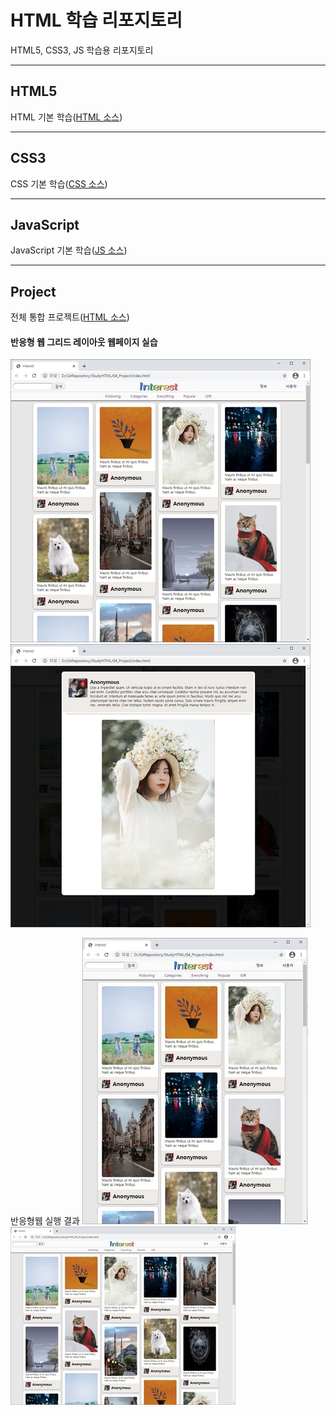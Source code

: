 # HTML 학습 리포지토리
HTML5, CSS3, JS 학습용 리포지토리

-------------------------------------------------------------

## HTML5
HTML 기본 학습([HTML 소스](https://github.com/joohy97/StudyHTML/tree/main/01_HTML))



-------------------------------------------------------------

## CSS3
CSS 기본 학습([CSS 소스](https://github.com/joohy97/StudyHTML/tree/main/02_CSS))



-------------------------------------------------------------

## JavaScript
JavaScript 기본 학습([JS 소스](https://github.com/joohy97/StudyHTML/tree/main/03_javascript))



-------------------------------------------------------------


## Project
전체 통합 프로젝트([HTML 소스](https://github.com/joohy97/StudyHTML/blob/main/04_Project/index.html))
#### 반응형 웹 그리드 레이아웃 웹페이지 실습
![결과(전체레이아웃)](https://github.com/joohy97/StudyHTML/blob/main/ref_images/result1.JPG "전체레이아웃")
![결과(팝업레이아웃)](https://github.com/joohy97/StudyHTML/blob/main/ref_images/result2.JPG "팝업레이아웃")

반응형웹 실행 결과
![결과(반응형웹3줄)](https://github.com/joohy97/StudyHTML/blob/main/ref_images/result_res3.JPG "반응형웹(3줄)")
![결과(반응형웹5줄)](https://github.com/joohy97/StudyHTML/blob/main/ref_images/result_res5.JPG "반응형웹(5줄)")
